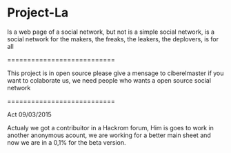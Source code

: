 # Project-La
Is a web page of a social network, but not is a simple social network, is a social network for the makers, the freaks, the leakers, the deplovers, is for all

===========================

This project is in open source please give a mensage to ciberelmaster if you want to colaborate us, we need people who wants a open source social network

===========================

Act 09/03/2015

Actualy we got a contribuitor in a Hackrom forum, Him is goes to work in another anonymous acount, we are working for a better main sheet and now we are in a 0,1% for the beta version.
